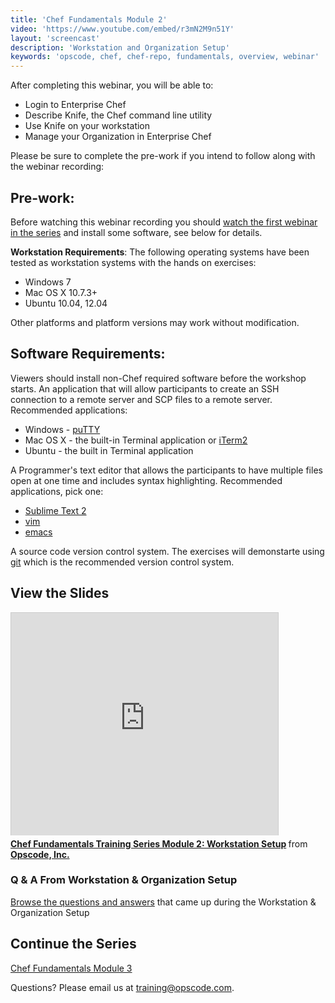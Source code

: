 ```yaml
---
title: 'Chef Fundamentals Module 2'
video: 'https://www.youtube.com/embed/r3mN2M9n51Y'
layout: 'screencast'
description: 'Workstation and Organization Setup'
keywords: 'opscode, chef, chef-repo, fundamentals, overview, webinar'
---
```


After completing this webinar, you will be able to:

- Login to Enterprise Chef
- Describe Knife, the Chef command line utility
- Use Knife on your workstation
- Manage your Organization in Enterprise Chef

Please be sure to complete the pre-work if you intend to follow along with the webinar recording:

## Pre-work:

Before watching this webinar recording you should [watch the first webinar in the series][fundi-week-1] and install some software, see below for details.

**Workstation Requirements**: The following operating systems have been tested as workstation systems with the hands on exercises:

- Windows 7
- Mac OS X 10.7.3+
- Ubuntu 10.04, 12.04

Other platforms and platform versions may work without modification.

## Software Requirements:

Viewers should install non-Chef required software before the workshop starts.
An application that will allow participants to create an SSH connection to a remote server and SCP files to a remote server.  Recommended applications:

- Windows - [puTTY][puTTY]
- Mac OS X - the built-in Terminal application or [iTerm2][iTerm2]
- Ubuntu - the built in Terminal application

A Programmer's text editor that allows the participants to have multiple files open at one time and includes syntax highlighting.  Recommended applications, pick one:

- [Sublime Text 2][sublime-text-2]
- [vim][vim]
- [emacs][emacs]

A source code version control system.  The exercises will demonstarte using [git][git] which is the recommended version control system.

## View the Slides 

<iframe src="http://www.slideshare.net/slideshow/embed_code/27535570" width="427" height="356" frameborder="0" marginwidth="0" marginheight="0" scrolling="no" style="border:1px solid #CCC;border-width:1px 1px 0;margin-bottom:5px" allowfullscreen> </iframe> <div style="margin-bottom:5px"> <strong> <a href="https://www.slideshare.net/opscode/chef-fundamentals-training-series-module-2" title="Chef Fundamentals Training Series Module 2: Workstation Setup" target="_blank">Chef Fundamentals Training Series Module 2: Workstation Setup</a> </strong> from <strong><a href="http://www.slideshare.net/opscode" target="_blank">Opscode, Inc.</a></strong> </div>

### Q & A From Workstation & Organization Setup

[Browse the questions and answers][fundi-week-2-qa] that came up during the Workstation & Organization Setup

## Continue the Series

[Chef Fundamentals Module 3][fundi-week-3]


Questions? Please email us at [training@opscode.com][trainging-at-opscode-com].

[fundi-week-1]: /screencasts/fundi-webinar-week-1
[fundi-week-2]: /screencasts/fundi-webinar-week-2
[fundi-week-3]: /screencasts/fundi-webinar-week-3
[fundi-week-4]: /screencasts/fundi-webinar-week-4
[fundi-week-5]: /screencasts/fundi-webinar-week-5
[puTTY]: http://www.chiark.greenend.org.uk/~sgtatham/putty/download.html
[iTerm2]: http://www.iterm2.com/#/section/home
[sublime-text-2]: http://www.sublimetext.com/
[vim]: http://www.vim.org/
[emacs]: http://www.gnu.org/software/emacs/
[fundi-week-2-qa]: http://pages.opscode.com/rs/opscode/images/chef-fundamentals-module-2-qa.pdf
[week-3-signup]: http://pages.opscode.com/20131031-chef-fundamentals-module-3.html
[trainging-at-opscode-com]: mailto:training@opscode.com
[git]: http://git-scm.com/
